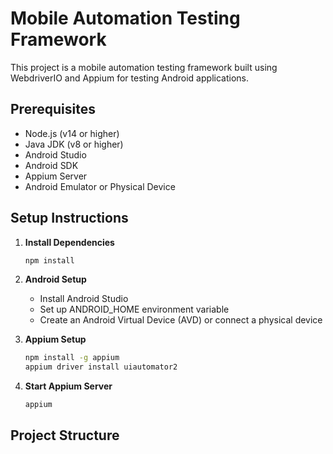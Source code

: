 # Mobile Automation Testing Framework

This project is a mobile automation testing framework built using WebdriverIO and Appium for testing Android applications.

## Prerequisites

- Node.js (v14 or higher)
- Java JDK (v8 or higher)
- Android Studio
- Android SDK
- Appium Server
- Android Emulator or Physical Device

## Setup Instructions

1. **Install Dependencies**
   ```bash
   npm install
   ```

2. **Android Setup**
   - Install Android Studio
   - Set up ANDROID_HOME environment variable
   - Create an Android Virtual Device (AVD) or connect a physical device

3. **Appium Setup**
   ```bash
   npm install -g appium
   appium driver install uiautomator2
   ```

4. **Start Appium Server**
   ```bash
   appium
   ```

## Project Structure 